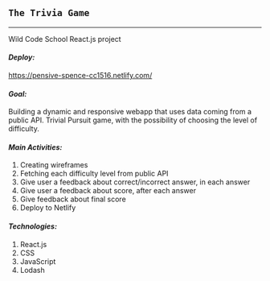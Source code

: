 ## `The Trivia Game`

---

Wild Code School React.js project

#### *Deploy:*

https://pensive-spence-cc1516.netlify.com/


#### *Goal:*

Building a dynamic and responsive webapp that uses data coming from a public API. Trivial Pursuit game,
with the possibility of choosing the level of difficulty.


#### *Main Activities:*

1. Creating wireframes
2. Fetching each difficulty level from public API
3. Give user a feedback about correct/incorrect answer, in each answer
4. Give user a feedback about score, after each answer
5. Give feedback about final score
6. Deploy to Netlify

#### *Technologies:*

1. React.js
2. CSS
3. JavaScript
4. Lodash